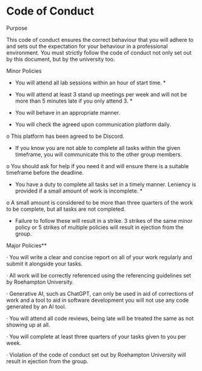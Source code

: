 # Code of Conduct

Purpose

This code of conduct ensures the correct behaviour that you will adhere to and sets out the expectation for your behaviour in a professional environment. You must strictly follow the code of conduct not only set out by this document, but by the university too.

Minor Policies

-   You will attend all lab sessions within an hour of start time. \*

-   You will attend at least 3 stand up meetings per week and will not be more than 5 minutes late if you only attend 3. \*

-   You will behave in an appropriate manner.

-   You will check the agreed upon communication platform daily.

o This platform has been agreed to be Discord.

-   If you know you are not able to complete all tasks within the given timeframe, you will communicate this to the other group members.

o You should ask for help if you need it and will ensure there is a suitable timeframe before the deadline.

-   You have a duty to complete all tasks set in a timely manner. Leniency is provided if a small amount of work is incomplete. \*

o A small amount is considered to be more than three quarters of the work to be complete, but all tasks are not completed.

-   Failure to follow these will result in a strike. 3 strikes of the same minor policy or 5 strikes of multiple policies will result in ejection from the group.

Major Policies\*\*

· You will write a clear and concise report on all of your work regularly and submit it alongside your tasks.

· All work will be correctly referenced using the referencing guidelines set by Roehampton University.

· Generative AI, such as ChatGPT, can only be used in aid of corrections of work and a tool to aid in software development you will not use any code generated by an AI tool.

· You will attend all code reviews, being late will be treated the same as not showing up at all.

· You will complete at least three quarters of your tasks given to you per week.

· Violation of the code of conduct set out by Roehampton University will result in ejection from the group.

